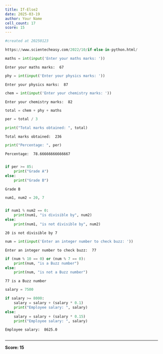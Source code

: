 ```yaml
---
title: If-Else2
date: 2025-03-19
author: Your Name
cell_count: 17
score: 15
---
```


```python
#created at 20250123
```


```python
https://www.scientecheasy.com/2022/10/if-else-in-python.html/
```


```python
maths = int(input('Enter your maths marks: '))
```

    Enter your maths marks:  67



```python
phy = int(input('Enter your physics marks: '))
```

    Enter your physics marks:  87



```python
chem = int(input('Enter your chemistry marks: '))
```

    Enter your chemistry marks:  82



```python
total = chem + phy + maths
```


```python
per = total / 3
```


```python
print("Total marks obtained: ", total)
```

    Total marks obtained:  236



```python
print("Percentage: ", per)
```

    Percentage:  78.66666666666667



```python

if per >= 85:
    print("Grade A")
else:
    print("Grade B")
```

    Grade B



```python
num1, num2 = 20, 7
```


```python

if num1 % num2 == 0:
    print(num1, "is divisible by", num2)
else:
    print(num1, "is not divisible by", num2)

```

    20 is not divisible by 7



```python
num = int(input('Enter an integer number to check buzz: '))

```

    Enter an integer number to check buzz:  77



```python
if (num % 10 == 0) or (num % 7 == 0):
    print(num, "is a Buzz number")
else:
    print(num, "is not a Buzz number")
```

    77 is a Buzz number



```python
salary = 7500
```


```python
if salary >= 8000:
    salary = salary + (salary * 0.1)
    print("Employee salary: ", salary)
else:
    salary = salary + (salary * 0.15)
    print("Employee salary: ", salary)
```

    Employee salary:  8625.0



```python

```


---
**Score: 15**